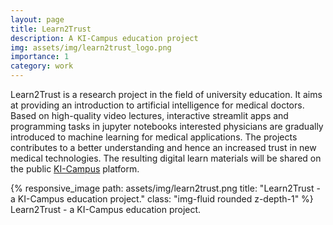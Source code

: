```yaml
---
layout: page
title: Learn2Trust
description: A KI-Campus education project
img: assets/img/learn2trust_logo.png
importance: 1
category: work
---
```


Learn2Trust is a research project in the field of university education. It aims at providing an introduction to artificial intelligence for medical doctors. Based on high-quality video lectures, interactive streamlit apps and programming tasks in jupyter notebooks interested physicians are gradually introduced to machine learning for medical applications. The projects contributes to a better understanding and hence an increased trust in new medical technologies. The resulting digital learn materials will be shared on the public [KI-Campus](https://ki-campus.org) platform.

<div class="row">
    <div class="col-sm mt-3 mt-md-0">
        {% responsive_image path: assets/img/learn2trust.png title: "Learn2Trust - a KI-Campus education project." class: "img-fluid rounded z-depth-1" %}
    </div>
</div>
<div class="caption">
   Learn2Trust - a KI-Campus education project.
</div>
